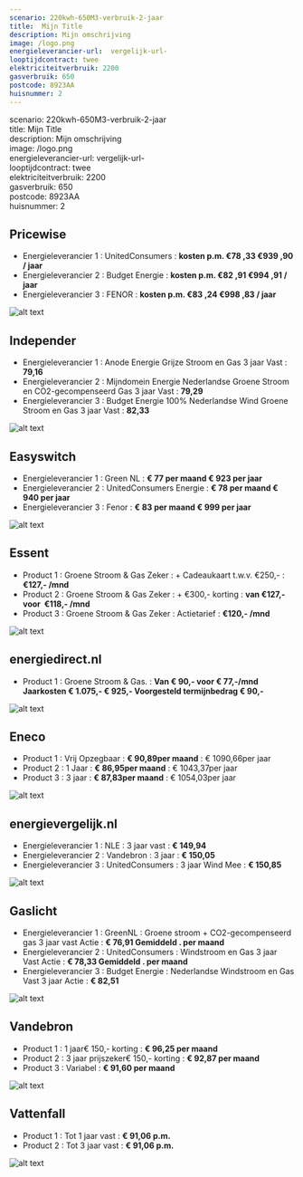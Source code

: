```yaml
---
scenario: 220kwh-650M3-verbruik-2-jaar  
title:  Mijn Title  
description: Mijn omschrijving  
image: /logo.png  
energieleverancier-url:  vergelijk-url-  
looptijdcontract: twee  
elektriciteitverbruik: 2200  
gasverbruik: 650  
postcode: 8923AA  
huisnummer: 2  
---
```

scenario: 220kwh-650M3-verbruik-2-jaar  
title:  Mijn Title  
description: Mijn omschrijving  
image: /logo.png  
energieleverancier-url:  vergelijk-url-  
looptijdcontract: twee  
elektriciteitverbruik: 2200  
gasverbruik: 650  
postcode: 8923AA  
huisnummer: 2  


## Pricewise    
    
- Energieleverancier 1 :  UnitedConsumers  :  **kosten p.m. €78 ,33 €939 ,90 / jaar**  
- Energieleverancier 2 :  Budget Energie :  **kosten p.m. €82 ,91 €994 ,91 / jaar**  
- Energieleverancier 3 :  FENOR :  **kosten p.m. €83 ,24 €998 ,83 / jaar** 
 
![alt text](/img/el/pricewise-220kwh-650M3-verbruik-2-jaar-week3.png "Vergelijk energietarieven Pricewise")
## Independer    
  
- Energieleverancier 1 :  Anode Energie Grijze Stroom en Gas 3 jaar Vast  :  **79,16**  
- Energieleverancier 2 :  Mijndomein Energie Nederlandse Groene Stroom en CO2-gecompenseerd Gas 3 jaar Vast :  **79,29**  
- Energieleverancier 3 :  Budget Energie 100% Nederlandse Wind Groene Stroom en Gas 3 jaar Vast :  **82,33**  

 
![alt text](/img/el/independer-220kwh-650M3-verbruik-2-jaar-week3.png "Vergelijk energietarieven Independer")
## Easyswitch    
 
- Energieleverancier 1 :  Green NL  : **€ 77 per maand € 923 per jaar**   
- Energieleverancier 2 :  UnitedConsumers Energie : **€ 78 per maand € 940 per jaar**  
- Energieleverancier 3 :  Fenor :  **€ 83 per maand € 999 per jaar**   
 
![alt text](/img/el/easyswitch-220kwh-650M3-verbruik-2-jaar-week3.png "Vergelijk energietarieven Easyswitch")
## Essent    
  
- Product 1 :  Groene Stroom & Gas Zeker  : + Cadeaukaart t.w.v. €250,-  : **€127,- /mnd**  
- Product 2 :  Groene Stroom & Gas Zeker : + €300,- korting  : **van €127,- voor  €118,- /mnd**  
- Product 3 :  Groene Stroom & Gas Zeker :  Actietarief  : **€120,- /mnd**  

![alt text](/img/el/essent-220kwh-650M3-verbruik-2-jaar-week3.png "Vergelijk energietarieven Essent")

## energiedirect.nl    

- Product 1 :  Groene Stroom & Gas.  : **Van € 90,- voor € 77,-/mnd Jaarkosten € 1.075,- € 925,- Voorgesteld termijnbedrag € 90,-**  
 
![alt text](/img/el/energiedirect-220kwh-650M3-verbruik-2-jaar-week3.png "Vergelijk energietarieven energiedirect.nl")
## Eneco    
   
- Product 1 :  Vrij Opzegbaar  : **€ 90,89per maand**  : € 1090,66per jaar  
- Product 2 :  1 Jaar : **€ 86,95per maand**  : € 1043,37per jaar  
- Product 3 :  3 jaar :  **€ 87,83per maand**  : € 1054,03per jaar  
 
![alt text](/img/el/eneco-220kwh-650M3-verbruik-2-jaar-week3.png "Vergelijk energietarieven Eneco")
## energievergelijk.nl    
   
- Energieleverancier 1 :  NLE  : 3 jaar vast   : **€ 149,94**  
- Energieleverancier 2 :  Vandebron : 3 jaar   : **€ 150,05**  
- Energieleverancier 3 :  UnitedConsumers :  3 jaar Wind Mee   : **€ 150,85**  
 
![alt text](/img/el/energievergelijk-220kwh-650M3-verbruik-2-jaar-week3.png "Vergelijk energietarieven energievergelijk.nl")
## Gaslicht    
  
- Energieleverancier 1 : GreenNL : Groene stroom + CO2-gecompenseerd gas 3 jaar vast Actie : **€ 76,91 Gemiddeld . per maand**   
- Energieleverancier 2 : UnitedConsumers : Windstroom en Gas 3 jaar Vast Actie : **€ 78,33 Gemiddeld . per maand**   
- Energieleverancier 3 : Budget Energie : Nederlandse Windstroom en Gas Vast 3 jaar Actie : **€ 82,51**  

![alt text](/img/el/gaslicht-220kwh-650M3-verbruik-2-jaar-week3.png "Vergelijk energietarieven gaslicht")
## Vandebron    

- Product 1 :  1 jaar€ 150,- korting  :  **€ 96,25 per maand**   
- Product 2 :  3 jaar prijszeker€ 150,- korting :  **€ 92,87 per maand**  
- Product 3 :  Variabel :  **€ 91,60 per maand**   
 
![alt text](/img/el/vandebron-220kwh-650M3-verbruik-2-jaar-week3.png "Vergelijk energietarieven VandeBron")
## Vattenfall    
  
- Product 1 :  Tot 1 jaar vast  : **€ 91,06 p.m.**   
- Product 2 :  Tot 3 jaar vast : **€ 91,06 p.m.**  

![alt text](/img/el/vattenfall-220kwh-650M3-verbruik-2-jaar-week3.png "Vergelijk energietarieven Vattenfall")